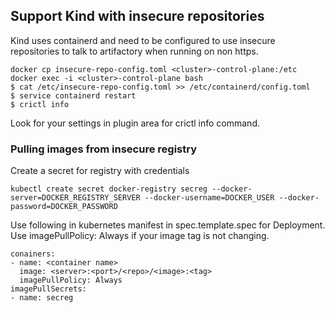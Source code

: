 ## Support Kind with insecure repositories
Kind uses containerd and need to be configured to use insecure repositories to talk to artifactory when running on non https.

```
docker cp insecure-repo-config.toml <cluster>-control-plane:/etc
docker exec -i <cluster>-control-plane bash
$ cat /etc/insecure-repo-config.toml >> /etc/containerd/config.toml
$ service containerd restart
$ crictl info
```
Look for your settings in plugin area for crictl info command.

### Pulling images from insecure registry
Create a secret for registry with credentials

`kubectl create secret docker-registry secreg --docker-server=DOCKER_REGISTRY_SERVER --docker-username=DOCKER_USER --docker-password=DOCKER_PASSWORD`

Use following in kubernetes manifest in spec.template.spec for Deployment. Use imagePullPolicy: Always if your image tag is not changing.
```
conainers:
- name: <container name>
  image: <server>:<port>/<repo>/<image>:<tag>
  imagePullPolicy: Always
imagePullSecrets:
- name: secreg
```
